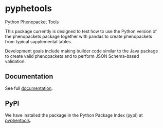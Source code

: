 # pyphetools
Python Phenopacket Tools

This package currently is designed to test how to use the Python version of the phenopackets package together with pandas to create phenopackets from typical supplemental tables.

Development goals include making builder code similar to the Java package to create valid phenopackets and to perform JSON Schema-based validation.


## Documentation

See full  [documentation](https://monarch-initiative.github.io/pyphetools/).

## PyPI

We have installed the package in the Python Package Index (pypi) at [pyphentools](https://pypi.org/project/pyphetools/).

